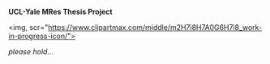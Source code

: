 **UCL-Yale MRes Thesis Project**

<img, scr="https://www.clipartmax.com/middle/m2H7i8H7A0G6H7i8_work-in-progress-icon/">

*please hold...*
